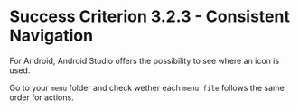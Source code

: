 # Success Criterion 3.2.3 - Consistent Navigation

For Android, Android Studio offers the possibility to see where an icon is used.

Go to your `menu` folder and check wether each `menu file` follows the same order for actions.
